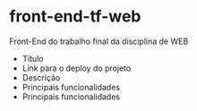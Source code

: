 # front-end-tf-web
Front-End do trabalho final da disciplina de WEB
- Título
- Link para o deploy do projeto
- Descrição
- Principais funcionalidades
- Principais funcionalidades
